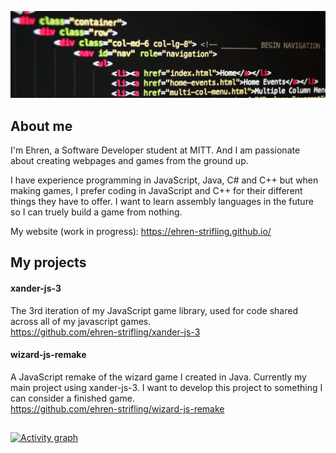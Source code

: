 <!-- ![](./assets/wizard-js-banner-compressed.mp4) <!-- I don't know why this doesn't work and it sucks -->
![](./assets/banner.jpg) <!-- I'm not going to waste all my time on a banner. All the good ones needed iStock. And the video I took just doesn't work... -->

## About me
I'm Ehren, a Software Developer student at MITT. And I am passionate about creating webpages and games from the ground up.

I have experience programming in JavaScript, Java, C# and C++ but when making games, I prefer coding in JavaScript and C++ for their different things they have to offer. I want to learn assembly languages in the future so I can truely build a game from nothing.

My website (work in progress): https://ehren-strifling.github.io/

<!-- ## My skills <!-- I feel bad for copying this since I don't even know how these images work --><!--
<p align="center">
  <img src="https://img.shields.io/badge/web-html-informational?style=for-the-badge&logo=html5&logoColor=white&color=2aa889")/>&nbsp;
  <img src="https://img.shields.io/badge/web-css-informational?style=for-the-badge&logo=css3&logoColor=white&color=2aa889")/>&nbsp;
  <img src="https://img.shields.io/badge/code-javascript-informational?style=for-the-badge&logo=javascript&logoColor=white&color=2aa889"/>&nbsp;
  <img src="https://img.shields.io/badge/code-java-informational?style=for-the-badge&logo=coffeescript&logoColor=white&color=2aa889")/>&nbsp;
  <img src="https://img.shields.io/badge/code-c%2b%2b-informational?style=for-the-badge&logo=cplusplus&logoColor=white&color=2aa889")/>&nbsp;
</p> -->

## My projects
#### xander-js-3
The 3rd iteration of my JavaScript game library, used for code shared across all of my javascript games.  
https://github.com/ehren-strifling/xander-js-3

#### wizard-js-remake
A JavaScript remake of the wizard game I created in Java. Currently my main project using xander-js-3. I want to develop this project to something I can consider a finished game.  
https://github.com/ehren-strifling/wizard-js-remake

## <!-- I am definitely going to copy this though -->
[![Activity graph](https://github-readme-activity-graph.vercel.app/graph?username=ehren-strifling&theme=gotham&hide_border=true)](https://github.com/ashutosh00710/github-readme-activity-graph)
